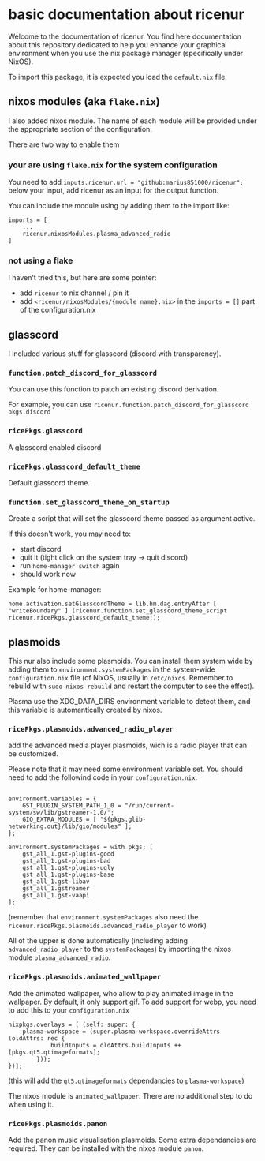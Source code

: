 # basic documentation about ricenur

Welcome to the documentation of ricenur. You find here documentation about this repository dedicated to help you enhance your graphical environment when you use the nix package manager (specifically under NixOS).

To import this package, it is expected you load the `default.nix` file.

## nixos modules (aka `flake.nix`)
I also added nixos module. The name of each module will be provided under the appropriate section of the configuration.

There are two way to enable them
### your are using `flake.nix` for the system configuration
You need to add `inputs.ricenur.url = "github:marius851000/ricenur";` below your input, add ricenur as an input for the output function.

You can include the module using by adding them to the import like:
```
imports = [
	...
	ricenur.nixosModules.plasma_advanced_radio
]
```
### not using a flake
I haven't tried this, but here are some pointer:

- add `ricenur` to nix channel / pin it
- add `<ricenur/nixosModules/{module name}.nix>` in the `imports = []` part of the configuration.nix
## glasscord
I included various stuff for glasscord (discord with transparency).

### `function.patch_discord_for_glasscord`
You can use this function to patch an existing discord derivation.

For example, you can use `ricenur.function.patch_discord_for_glasscord pkgs.discord`

### `ricePkgs.glasscord`
A glasscord enabled discord

### `ricePkgs.glasscord_default_theme`
Default glasscord theme.

### `function.set_glasscord_theme_on_startup`
Create a script that will set the glasscord theme passed as argument active.

If this doesn't work, you may need to:
- start discord
- quit it (tight click on the system tray -> quit discord)
- run `home-manager switch` again
- should work now

Example for home-manager:

```
home.activation.setGlasscordTheme = lib.hm.dag.entryAfter [ "writeBoundary" ] (ricenur.function.set_glasscord_theme_script ricenur.ricePkgs.glasscord_default_theme;);
```

## plasmoids
This nur also include some plasmoids. You can install them system wide by adding them to `environment.systemPackages` in the system-wide `configuration.nix` file (of NixOS, usually in `/etc/nixos`. Remember to rebuild with `sudo nixos-rebuild` and restart the computer to see the effect).

Plasma use the XDG_DATA_DIRS environment variable to detect them, and this variable is automantically created by nixos.

### `ricePkgs.plasmoids.advanced_radio_player`
add the advanced media player plasmoids, wich is a radio player that can be customized.

Please note that it may need some environment variable set. You should need to add the followind code in your `configuration.nix`.

```

environment.variables = {
	GST_PLUGIN_SYSTEM_PATH_1_0 = "/run/current-system/sw/lib/gstreamer-1.0/";
	GIO_EXTRA_MODULES = [ "${pkgs.glib-networking.out}/lib/gio/modules" ];
};

environment.systemPackages = with pkgs; [
	gst_all_1.gst-plugins-good
	gst_all_1.gst-plugins-bad
	gst_all_1.gst-plugins-ugly
	gst_all_1.gst-plugins-base
	gst_all_1.gst-libav
	gst_all_1.gstreamer
	gst_all_1.gst-vaapi
];
```
(remember that `environment.systemPackages` also need the `ricenur.ricePkgs.plasmoids.advanced_radio_player` to work)

All of the upper is done automatically (including adding `advanced_radio_player` to the `systemPackages`) by importing the nixos module `plasma_advanced_radio`.

### `ricePkgs.plasmoids.animated_wallpaper`
Add the animated wallpaper, who allow to play animated image in the wallpaper. By default, it only support gif. To add support for webp, you need to add this to your `configuration.nix`

```
nixpkgs.overlays = [ (self: super: {
	plasma-workspace = (super.plasma-workspace.overrideAttrs (oldAttrs: rec {
			buildInputs = oldAttrs.buildInputs ++ [pkgs.qt5.qtimageformats];
		}));
})];
```

(this will add the `qt5.qtimageformats` dependancies to `plasma-workspace`)

The nixos module is `animated_wallpaper`. There are no additional step to do when using it.

### `ricePkgs.plasmoids.panon`
Add the panon music visualisation plasmoids. Some extra dependancies are required. They can be installed with the nixos module `panon`.

